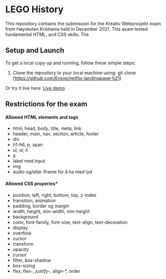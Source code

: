 # LEGO History

This repository contains the submission for the Kreativ Webprosjekt exam from Høyskolen Kristiania held in December 2021. This exam tested fundamental HTML, and CSS skills. The 

## Setup and Launch

To get a local copy up and running, follow these simple steps:

1. Clone the repository to your local machine using:
 git clone [https://github.com/Ensve/netflix-landingpage-h21]

 Or try it live here: [Live demo]()

## Restrictions for the exam

#### Allowed HTML elements and tags
- html, head, body, title, meta, link
-  header, main, nav, section, article, footer
-  div
-  h1-h6, p, span
-  ul, ol, li
-  a
-  label med input
- img
-  audio og/eller iframe for å ha med lyd

#### Allowed CSS properies*
-  position, left, right, bottom, top, z-index
-  transition, animation
-  padding, border og margin
-  width, height, min-width, min-height
-  background
-  color, font-family, font-size, text-align, text-decoration
-  display
-  overflow
-  cursor
-  transform
-  opacity
-  cursor
-  filter, box-shadow
-  box-sizing
-  flex, flex-*, justify-*, align-*, order

